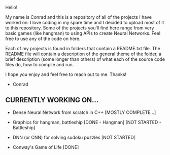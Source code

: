 Hello!

My name is Conrad and this is a repository of all of the projects I have worked on.
I love coding in my spare time and I decided to upload most of it to this repository. 
Some of the projects you'll find here range from very basic games (like hangman) 
to using APIs to create Neural Networks. 
Feel free to use any of the code on here.


Each of my projects is found in folders that contain a README.txt file. The README 
file will contain a description of the general theme of the folder, a brief 
description (some longer than others) of what each of the source code files do,
how to compile and run. 

I hope you enjoy and feel free to reach out to me. Thanks!


- Conrad




CURRENTLY WORKING ON...
-------------


- Dense Neural Network from scratch in C++ [MOSTLY COMPLETE...]

- Graphics for hangman, battleship [DONE - Hangman] [NOT STARTED - Battleship]

- DNN (or CNN) for solving sudoku puzzles [NOT STARTED]

- Conway's Game of Life [DONE]


